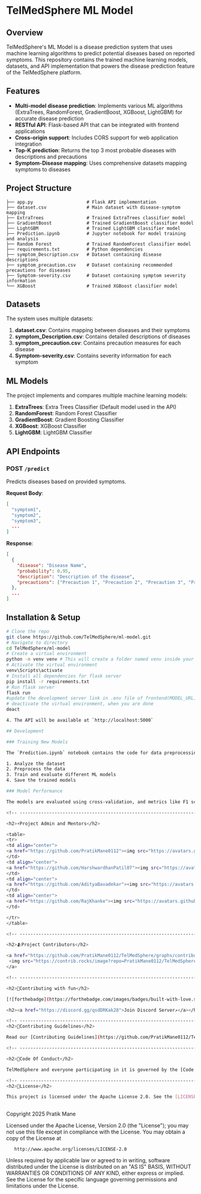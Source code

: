 # TelMedSphere ML Model

## Overview

TelMedSphere's ML Model is a disease prediction system that uses machine learning algorithms to predict potential diseases based on reported symptoms. This repository contains the trained machine learning models, datasets, and API implementation that powers the disease prediction feature of the TelMedSphere platform.

## Features

- **Multi-model disease prediction**: Implements various ML algorithms (ExtraTrees, RandomForest, GradientBoost, XGBoost, LightGBM) for accurate disease prediction
- **RESTful API**: Flask-based API that can be integrated with frontend applications
- **Cross-origin support**: Includes CORS support for web application integration
- **Top-K prediction**: Returns the top 3 most probable diseases with descriptions and precautions
- **Symptom-Disease mapping**: Uses comprehensive datasets mapping symptoms to diseases

## Project Structure

```
├── app.py                    # Flask API implementation
├── dataset.csv               # Main dataset with disease-symptom mapping
├── ExtraTrees                # Trained ExtraTrees classifier model
├── GradientBoost             # Trained GradientBoost classifier model
├── LightGBM                  # Trained LightGBM classifier model
├── Prediction.ipynb          # Jupyter notebook for model training and analysis
├── Random Forest             # Trained RandomForest classifier model
├── requirements.txt          # Python dependencies
├── symptom_Description.csv   # Dataset containing disease descriptions
├── symptom_precaution.csv    # Dataset containing recommended precautions for diseases
├── Symptom-severity.csv      # Dataset containing symptom severity information
└── XGBoost                   # Trained XGBoost classifier model
```

## Datasets

The system uses multiple datasets:

1. **dataset.csv**: Contains mapping between diseases and their symptoms
2. **symptom_Description.csv**: Contains detailed descriptions of diseases
3. **symptom_precaution.csv**: Contains precaution measures for each disease
4. **Symptom-severity.csv**: Contains severity information for each symptom

## ML Models

The project implements and compares multiple machine learning models:

1. **ExtraTrees**: Extra Trees Classifier (Default model used in the API)
2. **RandomForest**: Random Forest Classifier
3. **GradientBoost**: Gradient Boosting Classifier
4. **XGBoost**: XGBoost Classifier
5. **LightGBM**: LightGBM Classifier

## API Endpoints

### POST `/predict`

Predicts diseases based on provided symptoms.

**Request Body**:
```json
[
  "symptom1",
  "symptom2",
  "symptom3",
  ...
]
```

**Response**:
```json
[
  {
    "disease": "Disease Name",
    "probability": 0.95,
    "description": "Description of the disease",
    "precautions": ["Precaution 1", "Precaution 2", "Precaution 3", "Precaution 4"]
  },
  ...
]
```

## Installation & Setup
 
 ```bash
 # Clone the repo
 git clone https://github.com/TelMedSphere/ml-model.git
 # Navigate to directory
 cd TelMedSphere/ml-model
 # Create a virtual environment
 python -m venv venv # This will create a folder named venv inside your project directory
 # Activate the virtual environment
 venv\Scripts\activate
 # Install all dependencies for flask server
 pip install -r requirements.txt     
 # Run flask server
 flask run
 #update the development server link in .env file of frontend(MODEL_URL)
 # deactivate the virtual environment, when you are done
 deact

4. The API will be available at `http://localhost:5000`

## Development

### Training New Models

The `Prediction.ipynb` notebook contains the code for data preprocessing, model training, and evaluation. You can use this notebook to:

1. Analyze the dataset
2. Preprocess the data
3. Train and evaluate different ML models
4. Save the trained models

### Model Performance

The models are evaluated using cross-validation, and metrics like F1 score and AUC-ROC are calculated to measure performance. The ExtraTrees model demonstrated the best overall performance and is used as the default prediction model in the API.

<!-- --------------------------------------------------------------------------------------------------------------------------------------------------------- -->

<h2>⚡Project Admin and Mentors</h2>

<table>
<tr>
<td align="center">
<a href="https://github.com/PratikMane0112"><img src="https://avatars.githubusercontent.com/u/153143167?v=4" height="140px" width="140px" alt="Pratik Mane"></a><br><sub><b>Project Admin - Pratik Mane</b></sub>
</td>
<td align="center">
<a href="https://github.com/HarshwardhanPatil07"><img src="https://avatars.githubusercontent.com/u/126240589?v=4" height="140px" width="140px" alt="Pratik Mane"></a><br><sub><b>KWoC Mentor - Harshwardhan Patil </b></sub>
</td>
<td align="center">
<a href="https://github.com/AdityaBavadekar"><img src="https://avatars.githubusercontent.com/u/64344960?v=4" height="140px" width="140px" alt="Pratik Mane"></a><br><sub><b>SWoC Mentor - Aditya Bavadekar</b></sub>
</td>
<td align="center">
<a href="https://github.com/RajKhanke"><img src="https://avatars.githubusercontent.com/u/137288727?v=4" height="140px" width="140px" alt="Raj Khanke"></a><br><sub><b>DWoC Mentor - Raj Khanke</b></sub>
</td>

</tr>
</table>

<!-- --------------------------------------------------------------------------------------------------------------------------------------------------------- -->

<h2>🫂Project Contributors</h2>

<a href="https://github.com/PratikMane0112/TelMedSphere/graphs/contributors">
  <img src="https://contrib.rocks/image?repo=PratikMane0112/TelMedSphere&cache_burst=1" />
</a>

<!-- --------------------------------------------------------------------------------------------------------------------------------------------------------- -->

<h2>🧡Contributing with fun</h2>

[![forthebadge](https://forthebadge.com/images/badges/built-with-love.svg)](https://forthebadge.com)

<h2><a href="https://discord.gg/qsdDRKak28">Join Discord Server↗️</a></h2>

<!-- --------------------------------------------------------------------------------------------------------------------------------------------------------- -->
<h2>📑Contributing Guidelines</h2>

Read our [Contributing Guidelines](https://github.com/PratikMane0112/TelMedSphere/blob/master/.github/CONTRIBUTING_GUIDELINES.md) to learn about our development process, how to propose bugfixes and improvements, and contributions.

<!-- --------------------------------------------------------------------------------------------------------------------------------------------------------- -->

<h2>📑Code Of Conduct</h2>

TelMedSphere and everyone participating in it is governed by the [Code of Conduct](https://github.com/PratikMane0112/TelMedSphere/blob/master/.github/CODE_OF_CONDUCT.md). By participating, you are expected to uphold this code.

<!-- ---------------------------------------------------------------------------------------------------------------------------------------------------------   -->
<h2>🧾License</h2>

This project is licensed under the Apache License 2.0. See the [LICENSE](https://github.com/PratikMane0112/TelMedSphere/blob/master/LICENSE) file for more details.
  
  ```
   Copyright 2025 Pratik Mane

   Licensed under the Apache License, Version 2.0 (the "License");
   you may not use this file except in compliance with the License.
   You may obtain a copy of the License at

       http://www.apache.org/licenses/LICENSE-2.0

   Unless required by applicable law or agreed to in writing, software
   distributed under the License is distributed on an "AS IS" BASIS,
   WITHOUT WARRANTIES OR CONDITIONS OF ANY KIND, either express or implied.
   See the License for the specific language governing permissions and
   limitations under the License.
  ```


